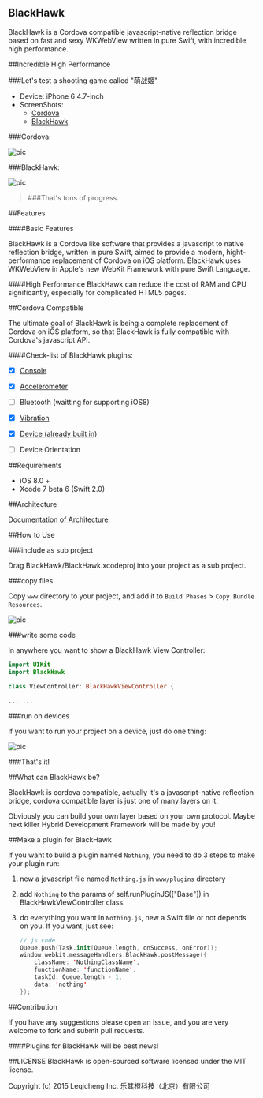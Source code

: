 BlackHawk
------------

BlackHawk is a Cordova compatible javascript-native reflection bridge based on fast and sexy WKWebView written in pure Swift, with incredible high performance.

##Incredible High Performance

###Let's test a shooting game called "萌战姬"

* Device: iPhone 6 4.7-inch
* ScreenShots: 
    * [Cordova](http://lvwenhan.com/content/uploadfile/201508/f84a1440930502.png)
    * [BlackHawk](http://lvwenhan.com/content/uploadfile/201508/b4921440930504.png)

###Cordova:

![pic](http://lvwenhan.com/content/uploadfile/201508/f4561440930514.png)

###BlackHawk:

![pic](http://lvwenhan.com/content/uploadfile/201508/508d1440930514.png)

> ###That's tons of progress.

##Features

####Basic Features

BlackHawk is a Cordova like software that provides a javascript to native reflection bridge, written in pure Swift, aimed to provide a modern, hight-performance replacement of Cordova  on iOS platform. BlackHawk uses WKWebView in Apple's new WebKit Framework with pure Swift Language.

####High Performance
BlackHawk can reduce the cost of RAM and CPU significantly, especially for complicated HTML5 pages.

##Cordova Compatible

The ultimate goal of BlackHawk is being a complete replacement of Cordova on iOS platform, so that BlackHawk is fully compatible with Cordova's javascript API.

####Check-list of BlackHawk plugins:

- [x] [Console](https://github.com/Lucky-Orange/BlackHawk-Plugin-Console)
- [x] [Accelerometer](https://github.com/Lucky-Orange/BlackHawk-Plugin-Accelerometer)
- [ ] Bluetooth (waitting for supporting iOS8)
- [x] [Vibration](https://github.com/Lucky-Orange/BlackHawk-Plugin-Vibration)
- [x] [Device (already built in)](https://github.com/Lucky-Orange/BlackHawk-Plugin-Device)
- [ ] Device Orientation


##Requirements

* iOS 8.0 +
* Xcode 7 beta 6 (Swift 2.0)

##Architecture

[Documentation of Architecture](https://github.com/Lucky-Orange/BlackHawk/wiki/Architecture)

##How to Use

###include as sub project

Drag BlackHawk/BlackHawk.xcodeproj into your project as a sub project.

###copy files

Copy `www` directory to your project, and add it to `Build Phases` > `Copy Bundle Resources`.

![pic](http://lvwenhan.com/content/uploadfile/201508/89811440934073.png)

###write some code

In anywhere you want to show a BlackHawk View Controller:

```swift
import UIKit
import BlackHawk

class ViewController: BlackHawkViewController {

... ...
```

###run on devices

If you want to run your project on a device, just do one thing:

![pic](http://lvwenhan.com/content/uploadfile/201508/de471440934490.png)

###That's it!

##What can BlackHawk be?

BlackHawk is cordova compatible, actually it's a javascript-native reflection bridge, cordova compatible layer is just one of many layers on it.

Obviously you can build your own layer based on your own protocol. Maybe next killer Hybrid Development Framework will be made by you!

##Make a plugin for BlackHawk

If you want to build a plugin named `Nothing`, you need to do 3 steps to make your plugin run:

1. new a javascript file named `Nothing.js` in `www/plugins` directory
2. add `Nothing` to the params of self.runPluginJS(["Base"]) in BlackHawkViewController class.
3. do everything you want in `Nothing.js`, new a Swift file or not depends on you. If you want, just see:
    
    ```swift
    // js code
    Queue.push(Task.init(Queue.length, onSuccess, onError));
    window.webkit.messageHandlers.BlackHawk.postMessage({
        className: 'NothingClassName',
        functionName: 'functionName',
        taskId: Queue.length - 1,
        data: 'nothing'
    });
    ```

##Contribution

If you have any suggestions please open an issue, and you are very welcome to fork and submit pull requests.

####Plugins for BlackHawk will be best news!

##LICENSE
BlackHawk is open-sourced software licensed under the MIT license.

Copyright (c) 2015 Leqicheng Inc. 乐其橙科技（北京）有限公司
